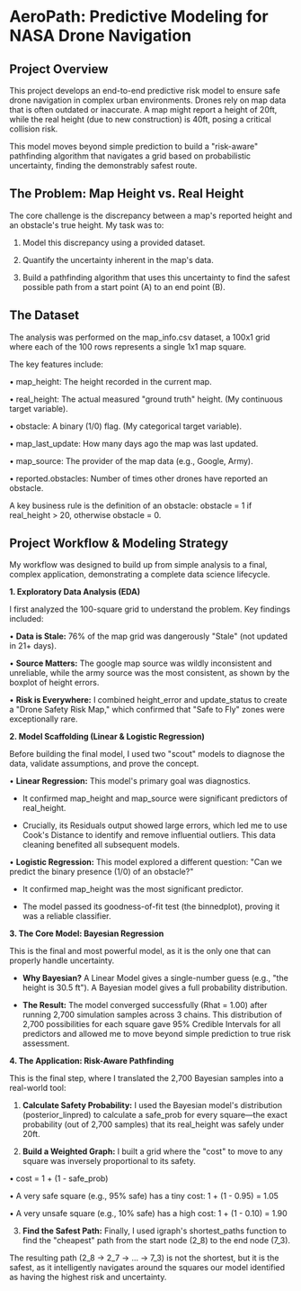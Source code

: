 ﻿# AeroPath: Predictive Modeling for NASA Drone Navigation


## Project Overview

This project develops an end-to-end predictive risk model to ensure safe drone navigation in complex urban environments. Drones rely on map data that is often outdated or inaccurate. A map might report a height of 20ft, while the real height (due to new construction) is 40ft, posing a critical collision risk.

This model moves beyond simple prediction to build a "risk-aware" pathfinding algorithm that navigates a grid based on probabilistic uncertainty, finding the demonstrably safest route.


## The Problem: Map Height vs. Real Height

The core challenge is the discrepancy between a map's reported height and an obstacle's true height. My task was to:

1. Model this discrepancy using a provided dataset.

2. Quantify the uncertainty inherent in the map's data.

3. Build a pathfinding algorithm that uses this uncertainty to find the safest possible path from a start point (A) to an end point (B).


## The Dataset

The analysis was performed on the map_info.csv dataset, a 100x1 grid where each of the 100 rows represents a single 1x1 map square.

The key features include:

• map_height: The height recorded in the current map.

• real_height: The actual measured "ground truth" height. (My continuous target variable).

• obstacle: A binary (1/0) flag. (My categorical target variable).

• map_last_update: How many days ago the map was last updated.

• map_source: The provider of the map data (e.g., Google, Army).

• reported.obstacles: Number of times other drones have reported an obstacle.


A key business rule is the definition of an obstacle: obstacle = 1 if real_height > 20, otherwise obstacle = 0.



## Project Workflow & Modeling Strategy

My workflow was designed to build up from simple analysis to a final, complex application, demonstrating a complete data science lifecycle.



**1. Exploratory Data Analysis (EDA)**

I first analyzed the 100-square grid to understand the problem. Key findings included:

• **Data is Stale:** 76% of the map grid was dangerously "Stale" (not updated in 21+ days).

• **Source Matters:** The google map source was wildly inconsistent and unreliable, while the army source was the most consistent, as shown by the boxplot of height errors.

• **Risk is Everywhere:** I combined height_error and update_status to create a "Drone Safety Risk Map," which confirmed that "Safe to Fly" zones were exceptionally rare.



**2. Model Scaffolding (Linear & Logistic Regression)**

Before building the final model, I used two "scout" models to diagnose the data, validate assumptions, and prove the concept.

• **Linear Regression:** This model's primary goal was diagnostics.

- It confirmed map_height and map_source were significant predictors of real_height.

- Crucially, its Residuals output showed large errors, which led me to use Cook's Distance to identify and remove influential outliers. This data cleaning benefited all subsequent models.


• **Logistic Regression:** This model explored a different question: "Can we predict the binary presence (1/0) of an obstacle?"

- It confirmed map_height was the most significant predictor.

- The model passed its goodness-of-fit test (the binnedplot), proving it was a reliable classifier.



**3. The Core Model: Bayesian Regression**

This is the final and most powerful model, as it is the only one that can properly handle uncertainty.

- **Why Bayesian?** A Linear Model gives a single-number guess (e.g., "the height is 30.5 ft"). A Bayesian model gives a full probability distribution.

- **The Result:** The model converged successfully (Rhat = 1.00) after running 2,700 simulation samples across 3 chains. This distribution of 2,700 possibilities for each square gave 95% Credible Intervals for all predictors and allowed me to move beyond simple prediction to true risk assessment.



**4. The Application: Risk-Aware Pathfinding**

This is the final step, where I translated the 2,700 Bayesian samples into a real-world tool:

1. **Calculate Safety Probability:** I used the Bayesian model's distribution (posterior_linpred) to calculate a safe_prob for every square—the exact probability (out of 2,700 samples) that its real_height was safely under 20ft.

2. **Build a Weighted Graph:** I built a grid where the "cost" to move to any square was inversely proportional to its safety.

• cost = 1 + (1 - safe_prob)

• A very safe square (e.g., 95% safe) has a tiny cost: 1 + (1 - 0.95) = 1.05

• A very unsafe square (e.g., 10% safe) has a high cost: 1 + (1 - 0.10) = 1.90

3. **Find the Safest Path:** Finally, I used igraph's shortest_paths function to find the "cheapest" path from the start node (2_8) to the end node (7_3).

The resulting path (2_8 -> 2_7 -> ... -> 7_3) is not the shortest, but it is the safest, as it intelligently navigates around the squares our model identified as having the highest risk and uncertainty.

